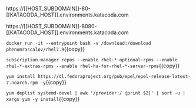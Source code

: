 https://[[HOST_SUBDOMAIN]]-80-[[KATACODA_HOST]].environments.katacoda.com


https://[[HOST_SUBDOMAIN]]-8080-[[KATACODA_HOST]].environments.katacoda.com

`docker run -it --entrypoint bash -v /download:/download phenomrascalov/rhel7.9`{{copy}}

`subscription-manager repos --enable rhel-*-optional-rpms --enable rhel-*-extras-rpms --enable rhel-ha-for-rhel-*-server-rpms`{{copy}}

`yum install https://dl.fedoraproject.org/pub/epel/epel-release-latest-7.noarch.rpm -y`{{copy}}

`yum deplist systemd-devel | awk '/provider:/ {print $2}' | sort -u | xargs yum -y install`{{copy}}
